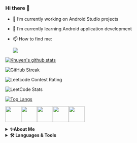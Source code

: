 ### Hi there 👋



- 🔭 I’m currently working on Android Studio projects
- 🌱 I’m currently learning Android application development
- 📫 How to find me:

  [![](https://img.shields.io/badge/linkedin-%230077B5.svg?style=for-the-badge&logo=linkedin)](https://www.linkedin.com/in/deshapriya-khatua/)
 


[![Khuyen's github stats](https://github-readme-stats.vercel.app/api?username=deshapriyakhatua&count_private=true&show_icons=true&theme=radical&hide_rank=false)](https://github.com/anuraghazra/github-readme-stats)


[![GitHub Streak](https://github-readme-streak-stats.herokuapp.com?user=deshapriyakhatua&theme=nightowl&border_radius=3.9)](https://git.io/streak-stats)


<img  src="https://cp-logo.vercel.app/leetcode/deshapriyakhatua"  alt="Leetcode Contest Rating" />

![LeetCode Stats](https://leetcode.card.workers.dev/deshapriyakhatua?theme=dark&font=baloo&extension=null)

[![Top Langs](https://github-readme-stats.vercel.app/api/top-langs/?username=deshapriyakhatua)](https://github.com/anuraghazra/github-readme-stats)

<img height=50 src="https://cdn.jsdelivr.net/gh/devicons/devicon/icons/java/java-original.svg"/><img height=50 src="https://cdn.jsdelivr.net/gh/devicons/devicon/icons/html5/html5-original.svg" /><img height=50 src="https://cdn.jsdelivr.net/gh/devicons/devicon/icons/css3/css3-original.svg" /><img height=50 src="https://cdn.jsdelivr.net/gh/devicons/devicon/icons/git/git-plain.svg"/><img height=50 src="https://cdn.jsdelivr.net/gh/devicons/devicon/icons/github/github-original.svg"/>



<details>
    <summary><b>✨About Me</b></summary><br/>
    Sample text
</details>
<details>
    <summary><b>🛠️ Languages & Tools</b></summary><br/>
       Java     JavaScript  
       
</details>

